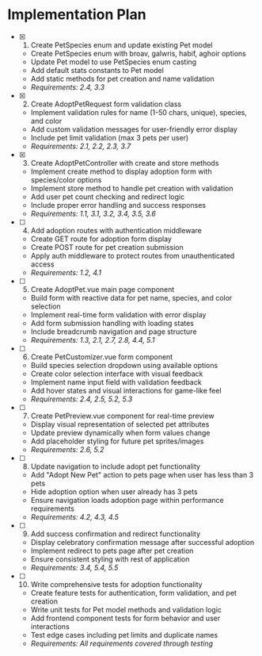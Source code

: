 # Implementation Plan

- [x] 1. Create PetSpecies enum and update existing Pet model
  - Create PetSpecies enum with broav, galwris, habif, aghoir options
  - Update Pet model to use PetSpecies enum casting
  - Add default stats constants to Pet model
  - Add static methods for pet creation and name validation
  - _Requirements: 2.4, 3.3_

- [x] 2. Create AdoptPetRequest form validation class
  - Implement validation rules for name (1-50 chars, unique), species, and color
  - Add custom validation messages for user-friendly error display
  - Include pet limit validation (max 3 pets per user)
  - _Requirements: 2.1, 2.2, 2.3, 3.7_

- [x] 3. Create AdoptPetController with create and store methods
  - Implement create method to display adoption form with species/color options
  - Implement store method to handle pet creation with validation
  - Add user pet count checking and redirect logic
  - Include proper error handling and success responses
  - _Requirements: 1.1, 3.1, 3.2, 3.4, 3.5, 3.6_

- [ ] 4. Add adoption routes with authentication middleware
  - Create GET route for adoption form display
  - Create POST route for pet creation submission
  - Apply auth middleware to protect routes from unauthenticated access
  - _Requirements: 1.2, 4.1_

- [ ] 5. Create AdoptPet.vue main page component
  - Build form with reactive data for pet name, species, and color selection
  - Implement real-time form validation with error display
  - Add form submission handling with loading states
  - Include breadcrumb navigation and page structure
  - _Requirements: 1.3, 2.1, 2.7, 2.8, 4.4, 5.1_

- [ ] 6. Create PetCustomizer.vue form component
  - Build species selection dropdown using available options
  - Create color selection interface with visual feedback
  - Implement name input field with validation feedback
  - Add hover states and visual interactions for game-like feel
  - _Requirements: 2.4, 2.5, 5.2, 5.3_

- [ ] 7. Create PetPreview.vue component for real-time preview
  - Display visual representation of selected pet attributes
  - Update preview dynamically when form values change
  - Add placeholder styling for future pet sprites/images
  - _Requirements: 2.6, 5.2_

- [ ] 8. Update navigation to include adopt pet functionality
  - Add "Adopt New Pet" action to pets page when user has less than 3 pets
  - Hide adoption option when user already has 3 pets
  - Ensure navigation loads adoption page within performance requirements
  - _Requirements: 4.2, 4.3, 4.5_

- [ ] 9. Add success confirmation and redirect functionality
  - Display celebratory confirmation message after successful adoption
  - Implement redirect to pets page after pet creation
  - Ensure consistent styling with rest of application
  - _Requirements: 3.4, 5.4, 5.5_

- [ ] 10. Write comprehensive tests for adoption functionality
  - Create feature tests for authentication, form validation, and pet creation
  - Write unit tests for Pet model methods and validation logic
  - Add frontend component tests for form behavior and user interactions
  - Test edge cases including pet limits and duplicate names
  - _Requirements: All requirements covered through testing_
